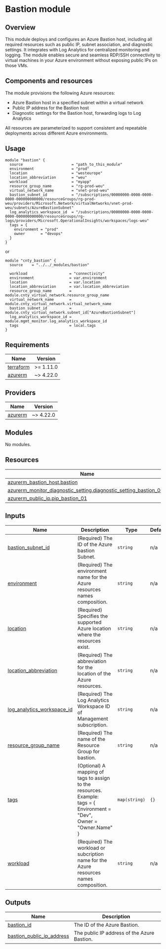# Bastion module

## Overview

This module deploys and configures an Azure Bastion host, including all required resources such as public IP, subnet association, and diagnostic settings. It integrates with Log Analytics for centralized monitoring and logging. The module enables secure and seamless RDP/SSH connectivity to virtual machines in your Azure environment without exposing public IPs on those VMs.

## Components and resources

The module provisions the following Azure resources:
* Azure Bastion host in a specified subnet within a virtual network
* Public IP address for the Bastion host
* Diagnostic settings for the Bastion host, forwarding logs to Log Analytics

All resources are parameterized to support consistent and repeatable deployments across different Azure environments.

## Usage

```hcl
module "bastion" {
  source                      = "path_to_this_module"
  environment                 = "prod"
  location                    = "westeurope"
  location_abbreviation       = "weu"
  workload                    = "myapp"
  resource_group_name         = "rg-prod-weu"
  virtual_network_name        = "vnet-prod-weu"
  bastion_subnet_id           = "/subscriptions/00000000-0000-0000-0000-000000000000/resourceGroups/rg-prod-weu/providers/Microsoft.Network/virtualNetworks/vnet-prod-weu/subnets/AzureBastionSubnet"
  log_analytics_workspace_id  = "/subscriptions/00000000-0000-0000-0000-000000000000/resourceGroups/rg-logs/providers/Microsoft.OperationalInsights/workspaces/logs-weu"
  tags = {
    environment = "prod"
    owner       = "devops"
  }
}
```

or

```hcl
module "cnty_bastion" {
  source    = "../../_modules/bastion"

  workload                   = "connectivity"
  environment                = var.environment
  location                   = var.location
  location_abbreviation      = var.location_abbreviation
  resource_group_name        = module.cnty_virtual_network.resource_group_name
  virtual_network_name       = module.cnty_virtual_network.virtual_network_name
  bastion_subnet_id          = module.cnty_virtual_network.subnet_id["AzureBastionSubnet"]
  log_analytics_workspace_id = module.mgmt_monitor.log_analytics_workspace_id
  tags                       = local.tags
}
```

<!-- BEGIN_TF_DOCS -->
## Requirements

| Name | Version |
|------|---------|
| <a name="requirement_terraform"></a> [terraform](#requirement\_terraform) | >= 1.11.0 |
| <a name="requirement_azurerm"></a> [azurerm](#requirement\_azurerm) | ~> 4.22.0 |

## Providers

| Name | Version |
|------|---------|
| <a name="provider_azurerm"></a> [azurerm](#provider\_azurerm) | ~> 4.22.0 |

## Modules

No modules.

## Resources

| Name | Type |
|------|------|
| [azurerm_bastion_host.bastion](https://registry.terraform.io/providers/hashicorp/azurerm/latest/docs/resources/bastion_host) | resource |
| [azurerm_monitor_diagnostic_setting.diagnostic_setting_bastion_001](https://registry.terraform.io/providers/hashicorp/azurerm/latest/docs/resources/monitor_diagnostic_setting) | resource |
| [azurerm_public_ip.pip_bastion_01](https://registry.terraform.io/providers/hashicorp/azurerm/latest/docs/resources/public_ip) | resource |

## Inputs

| Name | Description | Type | Default | Required |
|------|-------------|------|---------|:--------:|
| <a name="input_bastion_subnet_id"></a> [bastion\_subnet\_id](#input\_bastion\_subnet\_id) | (Required) The ID of the Azure bastion Subnet. | `string` | n/a | yes |
| <a name="input_environment"></a> [environment](#input\_environment) | (Required) The environment name for the Azure resources names composition. | `string` | n/a | yes |
| <a name="input_location"></a> [location](#input\_location) | (Required) Specifies the supported Azure location where the resources exist. | `string` | n/a | yes |
| <a name="input_location_abbreviation"></a> [location\_abbreviation](#input\_location\_abbreviation) | (Required) The abbreviation for the location of the Azure resources. | `string` | n/a | yes |
| <a name="input_log_analytics_workspace_id"></a> [log\_analytics\_workspace\_id](#input\_log\_analytics\_workspace\_id) | (Required) The Log Analytics Workspace ID of Management subscription. | `string` | n/a | yes |
| <a name="input_resource_group_name"></a> [resource\_group\_name](#input\_resource\_group\_name) | (Required) The name of the Resource Group for bastion. | `string` | n/a | yes |
| <a name="input_tags"></a> [tags](#input\_tags) | (Optional) A mapping of tags to assign to the resources.<br/>    Example:<br/>      tags = {<br/>          Environment = "Dev",<br/>          Owner       = "Owner.Name"<br/>      } | `map(string)` | `{}` | no |
| <a name="input_workload"></a> [workload](#input\_workload) | (Required) The workload or subcription name for the Azure resources names composition. | `string` | n/a | yes |

## Outputs

| Name | Description |
|------|-------------|
| <a name="output_bastion_id"></a> [bastion\_id](#output\_bastion\_id) | The ID of the Azure Bastion. |
| <a name="output_bastion_public_ip_address"></a> [bastion\_public\_ip\_address](#output\_bastion\_public\_ip\_address) | The public IP address of the Azure Bastion. |
<!-- END_TF_DOCS -->